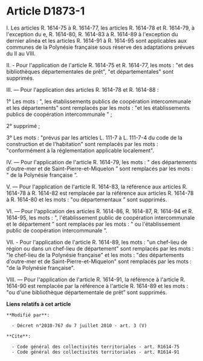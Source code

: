 # Article D1873-1

I. Les articles R. 1614-75 à R. 1614-77, les articles R. 1614-78 et R. 1614-79, à l'exception du e, R. 1614-80, R. 1614-83 à
R. 1614-89 à l'exception du dernier alinéa et les articles R. 1614-91 à R. 1614-95 sont applicables aux communes de la
Polynésie française sous réserve des adaptations prévues du II au VIII. 

II. - Pour l'application de l'article R. 1614-75 et R. 1614-77, les mots : "et des bibliothèques départementales de prêt",
"et départementales" sont supprimés. 

III. ― Pour l'application des articles R. 1614-78 et R. 1614-88 : 

1° Les mots : ", les établissements publics de coopération intercommunale et les départements” sont remplacés par les mots :
"et les établissements publics de coopération intercommunale ” ; 

2° supprimé ;

3° Les mots : "prévus par les articles L. 111-7 à L. 111-7-4 du code de la construction et de l'habitation" sont remplacés
par les mots : "conformément à la réglementation applicable localement". 

IV. ― Pour l'application de l'article R. 1614-79, les mots : " des départements d'outre-mer et de Saint-Pierre-et-Miquelon ”
sont remplacés par les mots : " de la Polynésie française ”.

V. ― Pour l'application de l'article R. 1614-83, la référence aux articles R. 1614-78 à R. 1614-82 est remplacée par la
référence aux articles R. 1614-78 à R. 1614-80 et les mots : "ou départementaux ” sont supprimés. 

VI. ― Pour l'application des articles R. 1614-86, R. 1614-87, R. 1614-94 et R. 1614-95, les mots : ", l'établissement public
de coopération intercommunale et le département ” sont remplacés par les mots : " ou l'établissement public de coopération
intercommunale ”. 

VII. - Pour l'application de l'article R. 1614-89, les mots : "un chef-lieu de région ou dans un chef-lieu de département"
sont remplacés par les mots : "le chef-lieu de la Polynésie française" et les mots : "des départements d'outre-mer et de
Saint-Pierre-et-Miquelon" sont remplacés par les mots : "de la Polynésie française".

VIII. ― Pour l'application de l'article R. 1614-91, la référence à l'article R. 1614-90 est remplacée par la référence à
l'article R. 1614-89 et les mots : "ou d'une bibliothèque départementale de prêt” sont supprimés.

**Liens relatifs à cet article**

	**Modifié par**:

	  - Décret n°2010-767 du 7 juillet 2010 - art. 3 (V)

	**Cite**:

	  - Code général des collectivités territoriales - art. R1614-75
	  - Code général des collectivités territoriales - art. R1614-91
